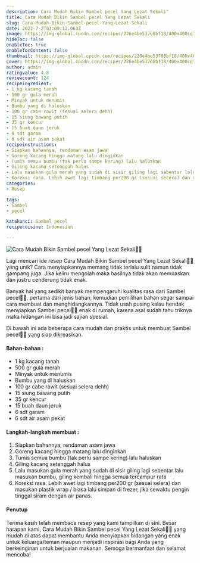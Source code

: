 ```yaml
---
description: Cara Mudah Bikin Sambel pecel Yang Lezat Sekali"
title: Cara Mudah Bikin Sambel pecel Yang Lezat Sekali
slug: Cara-Mudah-Bikin-Sambel-pecel-Yang-Lezat-Sekali
date: 2022-7-2T03:09:12.063Z
image: https://img-global.cpcdn.com/recipes/226e4be53768bf18/400x400cq70/photo.jpg
hideToc: false
enableToc: true
enableTocContent: false
thumbnail: https://img-global.cpcdn.com/recipes/226e4be53768bf18/400x400cq70/photo.jpg
cover: https://img-global.cpcdn.com/recipes/226e4be53768bf18/400x400cq70/photo.jpg
author: admin
ratingvalue: 4.8
reviewcount: 124
recipeingredient:
- 1 kg kacang tanah
- 500 gr gula merah
- Minyak untuk menumis
- Bumbu yang di haluskan
- 100 gr cabe rawit (sesuai selera dehh)
- 15 siung bawang putih
- 35 gr kencur
- 15 buah daun jeruk
- 6 sdt garam
- 6 sdt air asam pekat
recipeinstructions:
- Siapkan bahannya, rendaman asam jawa
- Goreng kacang hingga matang lalu dinginkan
- Tumis semua bumbu (tak perlu sampe kering) lalu haluskan
- Giling kacang setenggah halus
- Lalu masukan gula merah yang sudah di sisir giling lagi sebentar lalu masukan bumbu, giling kembali hingga semua tercampur rata
- Koreksi rasa. Lebih awet lagi timbang per200 gr (sesuai selera) dan masukan plastik wrap / biasa lalu simpan di frezer, jika sewaktu pengin tinggal siram dengan air panas.
categories:
- Resep

tags:
- Sambel
- pecel

katakunci: Sambel pecel
recipecuisine: Indonesian

---
```


![Cara Mudah Bikin Sambel pecel Yang Lezat Sekali👩‍🍳](https://img-global.cpcdn.com/recipes/226e4be53768bf18/400x400cq70/photo.jpg)

Lagi mencari ide resep Cara Mudah Bikin Sambel pecel Yang Lezat Sekali👩‍🍳 yang unik? Cara menyiapkannya memang tidak terlalu sulit namun tidak gampang juga. Jika keliru mengolah maka hasilnya tidak akan memuaskan dan justru cenderung tidak enak.

Banyak hal yang sedikit banyak mempengaruhi kualitas rasa dari Sambel pecel👩‍🍳, pertama dari jenis bahan, kemudian pemilihan bahan segar sampai cara membuat dan menghidangkannya. Tidak usah pusing kalau hendak menyiapkan Sambel pecel👩‍🍳 enak di rumah, karena asal sudah tahu triknya maka hidangan ini bisa jadi sajian spesial.

Di bawah ini ada beberapa cara mudah dan praktis untuk membuat Sambel pecel👩‍🍳 yang siap dikreasikan.

<!--inarticleads1-->

#### Bahan-bahan :

- 1 kg kacang tanah
- 500 gr gula merah
- Minyak untuk menumis
- Bumbu yang di haluskan
- 100 gr cabe rawit (sesuai selera dehh)
- 15 siung bawang putih
- 35 gr kencur
- 15 buah daun jeruk
- 6 sdt garam
- 6 sdt air asam pekat

<!--inarticleads2-->

#### Langkah-langkah membuat :

1. Siapkan bahannya, rendaman asam jawa
1. Goreng kacang hingga matang lalu dinginkan
1. Tumis semua bumbu (tak perlu sampe kering) lalu haluskan
1. Giling kacang setenggah halus
1. Lalu masukan gula merah yang sudah di sisir giling lagi sebentar lalu masukan bumbu, giling kembali hingga semua tercampur rata
1. Koreksi rasa. Lebih awet lagi timbang per200 gr (sesuai selera) dan masukan plastik wrap / biasa lalu simpan di frezer, jika sewaktu pengin tinggal siram dengan air panas.

#### Penutup

Terima kasih telah membaca resep yang kami tampilkan di sini. Besar harapan kami, Cara Mudah Bikin Sambel pecel Yang Lezat Sekali👩‍🍳 yang mudah di atas dapat membantu Anda menyiapkan hidangan yang enak untuk keluarga/teman maupun menjadi inspirasi bagi Anda yang berkeinginan untuk berjualan makanan. Semoga bermanfaat dan selamat mencoba!